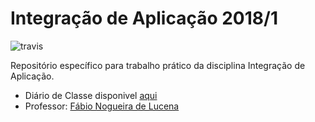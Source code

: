 # Integração de Aplicação 2018/1  

![travis](https://travis-ci.org/antoni-s/i-2018.svg?branch=master)

Repositório específico para trabalho prático da disciplina Integração de Aplicação.
* Diário de Classe disponivel [aqui](https://docs.google.com/document/d/1q5DErvHSkrLp0zYGXm-Xz3NmR6Lm1zDK1gcSm3H-1Os/edit)
* Professor: [Fábio Nogueira de Lucena](https://github.com/kyriosdata)
